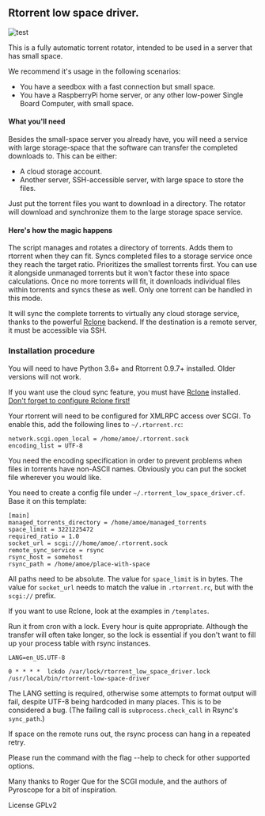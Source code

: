 ## Rtorrent low space driver.

![test](https://github.com/amoe/rtorrent_low_space_driver/actions/workflows/run-test.yml/badge.svg)

This is a fully automatic torrent rotator, intended to be used in a server that has small space.

We recommend it's usage in the following scenarios:
- You have a seedbox with a fast connection but small space.
- You have a RaspberryPi home server, or any other low-power Single Board Computer, with small space. 

#### What you'll need
Besides the small-space server you already have, you will need a service with large storage-space that the 
software can transfer the completed downloads to. This can be either:
- A cloud storage account.
- Another server, SSH-accessible server, with large space to store the files.

Just put the torrent files you want to download in a directory. The rotator will download and synchronize 
them to the large storage space service.

#### Here's how the magic happens

The script manages and rotates a directory of torrents.  Adds them to rtorrent
when they can fit.  Syncs completed files to a storage service
once they reach the target ratio.  Prioritizes the smallest torrents first. You
can use it alongside unmanaged torrents but it won't factor these into space
calculations. Once no more torrents will fit, it downloads individual files
within torrents and syncs these as well.  Only one torrent can be handled in
this mode.

It will sync the complete torrents to virtually any cloud storage service, thanks
to the powerful [Rclone](https://rclone.org/) backend.
If the destination is a remote server, it must be accessible via SSH.


### Installation procedure

You will need to have Python 3.6+ and Rtorrent 0.9.7+ installed.  Older versions 
will not work.

If you want use the cloud sync feature, you must have [Rclone](https://rclone.org/) installed.
[Don't forget to configure Rclone first!](https://rclone.org/docs/)


Your rtorrent will need to be configured for XMLRPC access over SCGI.  To enable
this, add the following lines to `~/.rtorrent.rc`:

    network.scgi.open_local = /home/amoe/.rtorrent.sock
    encoding_list = UTF-8

You need the encoding specification in order to prevent problems when files in
torrents have non-ASCII names.  Obviously you can put the socket file wherever
you would like.

You need to create a config file under `~/.rtorrent_low_space_driver.cf`.  Base
it on this template:

	[main]
	managed_torrents_directory = /home/amoe/managed_torrents
	space_limit = 3221225472
	required_ratio = 1.0
	socket_url = scgi:///home/amoe/.rtorrent.sock
	remote_sync_service = rsync
	rsync_host = somehost
	rsync_path = /home/amoe/place-with-space

All paths need to be absolute.  The value for `space_limit` is in bytes.  The
value for `socket_url` needs to match the value in `.rtorrent.rc`, but with the
`scgi://` prefix.

If you want to use Rclone, look at the examples in `/templates`.

Run it from cron with a lock.  Every hour is quite appropriate.
Although the transfer will often take longer, so the lock is essential
if you don't want to fill up your process table with rsync instances.

    LANG=en_US.UTF-8
    
    0 * * * *  lckdo /var/lock/rtorrent_low_space_driver.lock /usr/local/bin/rtorrent-low-space-driver

The LANG setting is required, otherwise some attempts to format output will
fail, despite UTF-8 being hardcoded in many places.  This is to be considered a
bug.  (The failing call is `subprocess.check_call` in Rsync's `sync_path`.)

If space on the remote runs out, the rsync process can hang in a repeated retry.

Please run the command with the flag --help to check for other supported options.

Many thanks to Roger Que for the SCGI module, and the authors of
Pyroscope for a bit of inspiration.


License GPLv2
